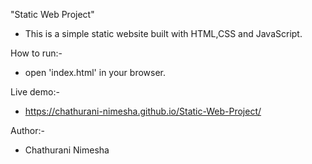 "Static Web Project"

* This is a simple static website built with HTML,CSS and JavaScript.

How to run:- 
  * open 'index.html' in your browser.

Live demo:-
  * https://chathurani-nimesha.github.io/Static-Web-Project/

Author:-
  * Chathurani Nimesha





